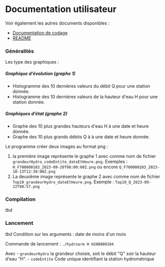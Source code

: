 # Documentation utilisateur
Voir également les autres documents disponibles : 
- [Documentation de codage](documentation_de_codage.md)
- [README](https://github.com/BriceTouchard/TPOpenData/blob/main/README.md)

### Généralités
Les type des graphiques :
##### Graphique d’évolution (graphe 1)
- Histogramme des 10 dernières valeurs du débit Q pour une station donnée.
- Histogramme des 10 dernières valeurs de la hauteur d'eau H pour une station donnée.
##### Graphiques d’état (graphe 2)
- Graphe des 10 plus grandes hauteurs d'eau H à une date et heure donnée.
- Graphe des 10 plus grands débits Q à à une date et heure donnée.

Le programme créer deux images au format png :
1. la première image représente le graphe 1 avec comme nom de fichier `grandeurHydro_codeEntite_dateEtHeure.png`. Exemples : `H_F700000103_2023-09-20T08:00:00Z.png` ou encore `Q_F700000103_2023-10-13T12:30:00Z.png`
2. La deuxième image représente le graphe 2 avec comme nom de fichier `Top10_grandeurHydro_dateEtHeure.png`. Exemple : `Top10_Q_2023-09-22T08:57.png`

### Compilation
*tbd*

### Lancement
*tbd*
Condition sur les arguments : date de moins d'un mois

Commande de lancement : `./hydroarm H H208000104`

 Avec 
	- `grandeurHydro` la grandeur choisie, soit le débit "Q" soir la hauteur d'eau "H".
	- `codeEntite` Code unique identifiant la station hydrométrique
